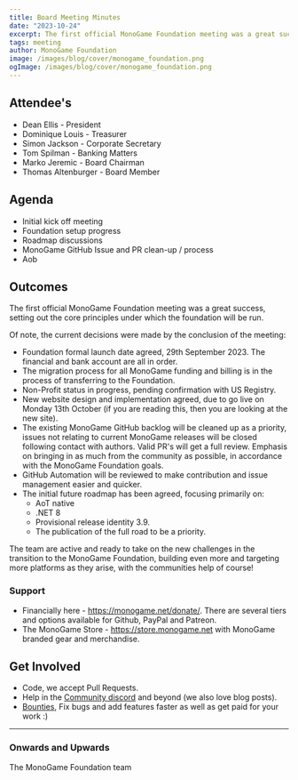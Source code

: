 ```yaml
---
title: Board Meeting Minutes
date: "2023-10-24"
excerpt: The first official MonoGame Foundation meeting was a great success, setting out the core principles under which the foundation will be run.
tags: meeting
author: MonoGame Foundation
image: /images/blog/cover/monogame_foundation.png
ogImage: /images/blog/cover/monogame_foundation.png
---
```


## Attendee's

- Dean Ellis - President
- Dominique Louis - Treasurer
- Simon Jackson - Corporate Secretary
- Tom Spilman - Banking Matters
- Marko Jeremic - Board Chairman
- Thomas Altenburger - Board Member

## Agenda

- Initial kick off meeting
- Foundation setup progress
- Roadmap discussions
- MonoGame GitHub Issue and PR clean-up / process
- Aob

## Outcomes

The first official MonoGame Foundation meeting was a great success, setting out the core principles under which the foundation will be run.

Of note, the current decisions were made by the conclusion of the meeting:

- Foundation formal launch date agreed, 29th September 2023.  The financial and bank account are all in order.
- The migration process for all MonoGame funding and billing is in the process of transferring to the Foundation.
- Non-Profit status in progress, pending confirmation with US Registry.
- New website design and implementation agreed, due to go live on Monday 13th October (if you are reading this, then you are looking at the new site).
- The existing MonoGame GitHub backlog will be cleaned up as a priority, issues not relating to current MonoGame releases will be closed following contact with authors.  Valid PR's will get a full review.  Emphasis on bringing in as much from the community as possible, in accordance with the MonoGame Foundation goals.
- GitHub Automation will be reviewed to make contribution and issue management easier and quicker.
- The initial future roadmap has been agreed, focusing primarily on:
  - AoT native
  - .NET 8
  - Provisional release identity 3.9.
  - The publication of the full road to be a priority.

The team are active and ready to take on the new challenges in the transition to the MonoGame Foundation, building even more and targeting more platforms as they arise, with the communities help of course!

### Support

- Financially here - https://monogame.net/donate/. There are several tiers and options available for Github, PayPal and Patreon.
- The MonoGame Store - https://store.monogame.net with MonoGame branded gear and merchandise.

## Get Involved

- Code, we accept Pull Requests.
- Help in the [Community discord](https://discord.gg/monogame) and beyond (we also love blog posts).
- [Bounties](https://github.com/MonoGame/MonoGame/issues/8120), Fix bugs and add features faster as well as get paid for your work :)

---

### Onwards and Upwards

The MonoGame Foundation team